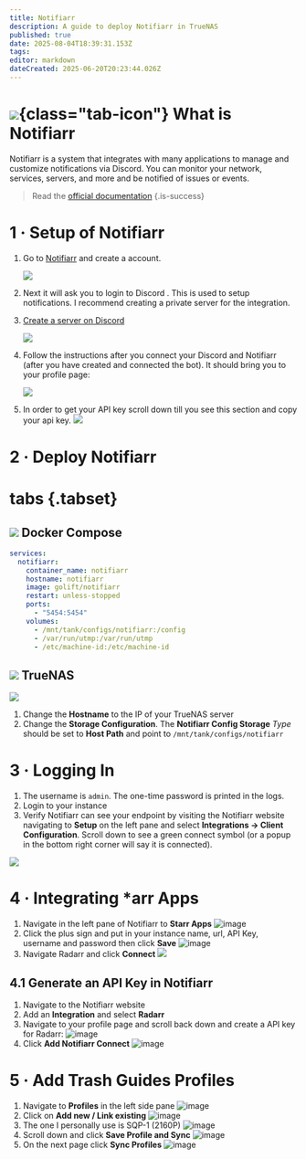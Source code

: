 ```yaml
---
title: Notifiarr
description: A guide to deploy Notifiarr in TrueNAS 
published: true
date: 2025-08-04T18:39:31.153Z
tags: 
editor: markdown
dateCreated: 2025-06-20T20:23:44.026Z
---
```


# ![](/notifiarr.png){class="tab-icon"} What is Notifiarr
Notifiarr is a system that integrates with many applications to manage and customize notifications via Discord. You can monitor your network, services, servers, and more and be notified of issues or events.

> Read the [official documentation](https://notifiarr.wiki/)
{.is-success}


# 1 · Setup of Notifiarr
1. Go to [Notifiarr](https://notifiarr.com/guest/register) and create a account.

    <img src="https://github.com/user-attachments/assets/3e24b851-ff45-488d-8c5d-e9286592f198">

1. Next it will ask you to login to Discord . This is used to setup notifications. I recommend creating a private server for the integration.
1. [Create a server on Discord](https://support.discord.com/hc/en-us/articles/204849977-How-do-I-create-a-server)

    <img src="https://github.com/user-attachments/assets/54256674-fca4-4ef8-949c-846d7d9acad6">

1. Follow the instructions after you connect your Discord and Notifiarr (after you have created and connected the bot). It should bring you to your profile page:

    <img src="https://github.com/user-attachments/assets/a56f1cb3-2922-4b78-8a66-fbf0da873db0">

1. In order to get your API key scroll down till you see this section and copy your api key. 
    <img src="https://github.com/user-attachments/assets/9563760b-d89c-495a-b06a-87d730c564f9">

# 2 · Deploy Notifiarr
# tabs {.tabset}
## <img src="/docker.png" class="tab-icon"> Docker Compose

```yaml
services:
  notifiarr:
    container_name: notifiarr
    hostname: notifiarr
    image: golift/notifiarr
    restart: unless-stopped
    ports:
      - "5454:5454"
    volumes:
      - /mnt/tank/configs/notifiarr:/config
      - /var/run/utmp:/var/run/utmp
      - /etc/machine-id:/etc/machine-id
```

## <img src="/truenas.png" class="tab-icon"> TrueNAS

![](/screenshot_from_2024-02-23_09-37-02.png)

1. Change the **Hostname** to the IP of your TrueNAS server
1. Change the **Storage Configuration**. The **Notifiarr Config Storage** *Type* should be set to **Host Path** and point to `/mnt/tank/configs/notifiarr`

# 3 · Logging In
1. The username is `admin`. The one-time password is printed in the logs.
1. Login to your instance
1. Verify Notifiarr can see your endpoint by visiting the Notifiarr website navigating to **Setup** on the left pane and select **Integrations → Client Configuration**. Scroll down to see a green connect symbol (or a popup in the bottom right corner will say it is connected).

<img src="https://github.com/user-attachments/assets/c929f609-6822-4ca7-8454-683b3d3982fb">


# 4 · Integrating \*arr Apps
1. Navigate in the left pane of Notifiarr to **Starr Apps**
    ![image](https://github.com/user-attachments/assets/77fec8b4-b4f2-4e38-9596-5272bc633d9f)
1. Click the plus sign and put in your instance name, url, API Key, username and password then click **Save**
    ![image](https://github.com/user-attachments/assets/cf606749-e09f-40c5-83c2-bf27905f2326)
1. Navigate Radarr and click **Connect**
    <img src="https://github.com/user-attachments/assets/92e0f08c-463b-4645-ae7a-6310160068ae">


## 4.1 Generate an API Key in Notifiarr
1. Navigate to the Notifiarr website
1. Add an **Integration** and select **Radarr**
1. Navigate to your profile page and scroll back down and create a API key for Radarr:
    ![image](https://github.com/user-attachments/assets/8d3e2b85-0c0e-4e31-b856-545504b4e49b)
1. Click **Add Notifiarr Connect**
    ![image](https://github.com/user-attachments/assets/47ccce49-a2da-4bb8-9dde-add97e1168df)

# 5 · Add Trash Guides Profiles
1. Navigate to **Profiles** in the left side pane
  ![image](https://github.com/user-attachments/assets/77757789-edd9-4eed-8bfe-6777866a3780)
1. Click on **Add new / Link existing**
    ![image](https://github.com/user-attachments/assets/3d351c2e-93e4-45a9-b430-abb7957b742a)
1. The one I personally use is SQP-1 (2160P) 
    ![image](https://github.com/user-attachments/assets/9288825e-729a-4fc6-a3ea-09d31ec6b1ea)
1. Scroll down and click **Save Profile and Sync**
    ![image](https://github.com/user-attachments/assets/a8c83bb4-a459-46cf-abbd-e2cd2a086589)
1. On the next page click **Sync Profiles**
    ![image](https://github.com/user-attachments/assets/af9b9bbe-b437-4840-a2ae-18567ae6195b)